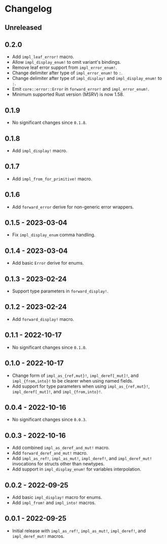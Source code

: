 # Changelog

## Unreleased

## 0.2.0

- Add `impl_leaf_error!` macro.
- Allow `impl_display_enum!` to omit variant's bindings.
- Remove leaf error support from `impl_error_enum!`.
- Change delimiter after type of `impl_error_enum!` to `:`.
- Change delimiter after type of `impl_display!` and `impl_display_enum!` to `:`.
- Emit `core::error::Error` in `forward_error!` and `impl_error_enum!`.
- Minimum supported Rust version (MSRV) is now 1.58.

## 0.1.9

- No significant changes since `0.1.8`.

## 0.1.8

- Add `impl_display!` macro.

## 0.1.7

- Add `impl_from_for_primitive!` macro.

## 0.1.6

- Add `forward_error` derive for non-generic error wrappers.

## 0.1.5 - 2023-03-04

- Fix `impl_display_enum` comma handling.

## 0.1.4 - 2023-03-04

- Add basic `Error` derive for enums.

## 0.1.3 - 2023-02-24

- Support type parameters in `forward_display!`.

## 0.1.2 - 2023-02-24

- Add `forward_display!` macro.

## 0.1.1 - 2022-10-17

- No significant changes since `0.1.0`.

## 0.1.0 - 2022-10-17

- Change form of `impl_as_{ref,mut}!`, `impl_deref[_mut]!`, and `impl_{from,into}!` to be clearer when using named fields.
- Add support for type parameters when using `impl_as_{ref,mut}!`, `impl_deref[_mut]!`, and `impl_{from,into}!`.

## 0.0.4 - 2022-10-16

- No significant changes since `0.0.3`.

## 0.0.3 - 2022-10-16

- Add combined `impl_as_deref_and_mut!` macro.
- Add `forward_deref_and_mut!` macro.
- Add `impl_as_ref!`, `impl_as_mut!`, `impl_deref!`, and `impl_deref_mut!` invocations for structs other than newtypes.
- Add support in `impl_display_enum!` for variables interpolation.

## 0.0.2 - 2022-09-25

- Add basic `impl_display!` macro for enums.
- Add `impl_from!` and `impl_into!` macros.

## 0.0.1 - 2022-09-25

- Initial release with `impl_as_ref!`, `impl_as_mut!`, `impl_deref!`, and `impl_deref_mut!` macros.
